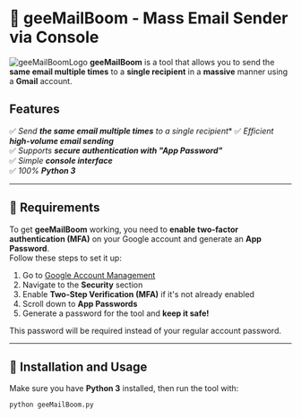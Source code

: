 # 📧 geeMailBoom - Mass Email Sender via Console
![geeMailBoomLogo](https://github.com/user-attachments/assets/3aeb05e1-da8d-4edc-89ca-3937756304a0)
**geeMailBoom** is a tool that allows you to send the **same email multiple times** to a **single recipient** in a **massive** manner using a **Gmail** account.

## Features
✅ *Send **the same email multiple times** to a single recipient**
✅ *Efficient **high-volume email sending***  
✅ *Supports **secure authentication with "App Password"***  
✅ *Simple **console interface***  
✅ *100% **Python 3***  

---

## 📌 Requirements
To get **geeMailBoom** working, you need to **enable two-factor authentication (MFA)** on your Google account and generate an **App Password**.  
Follow these steps to set it up:

1. Go to [Google Account Management](https://myaccount.google.com/)  
2. Navigate to the **Security** section  
3. Enable **Two-Step Verification (MFA)** if it's not already enabled  
4. Scroll down to **App Passwords**  
5. Generate a password for the tool and **keep it safe!**  

This password will be required instead of your regular account password.  

---

## 🔧 Installation and Usage
Make sure you have **Python 3** installed, then run the tool with:  

```bash
python geeMailBoom.py
